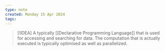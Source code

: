 ```yaml
---
type: note
created: Monday 15 Apr 2024
tags: 
---
```

> [!IDEA]
> A typically [[Declarative Programming Language]] that is used for accessing and searching for data. The computation that is actually executed is typically optimised as well as parallelized.